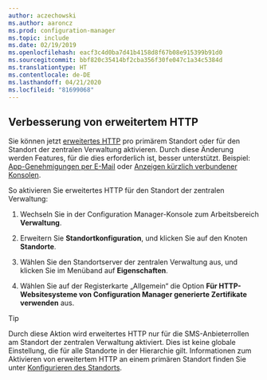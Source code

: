 ```yaml
---
author: aczechowski
ms.author: aaroncz
ms.prod: configuration-manager
ms.topic: include
ms.date: 02/19/2019
ms.openlocfilehash: eacf3c4d0ba7d41b4158d8f67b08e915399b91d0
ms.sourcegitcommit: bbf820c35414bf2cba356f30fe047c1a34c5384d
ms.translationtype: HT
ms.contentlocale: de-DE
ms.lasthandoff: 04/21/2020
ms.locfileid: "81699068"
---
```

## <a name="improvement-to-enhanced-http"></a><a name="bkmk_ehttp"></a> Verbesserung von erweitertem HTTP
<!--3798957-->

Sie können jetzt [erweitertes HTTP](../../../../plan-design/hierarchy/enhanced-http.md) pro primärem Standort oder für den Standort der zentralen Verwaltung aktivieren. Durch diese Änderung werden Features, für die dies erforderlich ist, besser unterstützt. Beispiel: [App-Genehmigungen per E-Mail](../../../../../apps/deploy-use/app-approval.md#bkmk_email-approve) oder [Anzeigen kürzlich verbundener Konsolen](../../technical-preview-1901.md#bkmk_console).

So aktivieren Sie erweitertes HTTP für den Standort der zentralen Verwaltung:

1. Wechseln Sie in der Configuration Manager-Konsole zum Arbeitsbereich **Verwaltung**.  

2. Erweitern Sie **Standortkonfiguration**, und klicken Sie auf den Knoten **Standorte**.  

3. Wählen Sie den Standortserver der zentralen Verwaltung aus, und klicken Sie im Menüband auf **Eigenschaften**.  

4. Wählen Sie auf der Registerkarte „Allgemein“ die Option **Für HTTP-Websitesysteme von Configuration Manager generierte Zertifikate verwenden** aus.  

> [!Tip]  
> Durch diese Aktion wird erweitertes HTTP nur für die SMS-Anbieterrollen am Standort der zentralen Verwaltung aktiviert. Dies ist keine globale Einstellung, die für alle Standorte in der Hierarchie gilt. Informationen zum Aktivieren von erweitertem HTTP an einem primären Standort finden Sie unter [Konfigurieren des Standorts](../../../../plan-design/hierarchy/enhanced-http.md#configure-the-site).  

